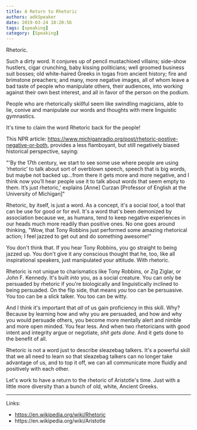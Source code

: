 ```yaml
---
title: A Return to Rhetoric
authors: adkSpeaker
date: 2019-03-24 18:20:56
tags: [speaking]
category: [Speaking]
---
```

<p>Rhetoric. </p>
<p>Such a dirty word. It conjures up of pencil mustachioed villains; side-show hustlers, cigar crunching, baby kissing politicians; well groomed business suit bosses; old white-haired Greeks in togas from ancient history; fire and brimstone preachers; and many, more negative images, all of whom leave a bad taste of people who manipulate others, their audiences, into working against their own best interest, and all in favor of the person on the podium.</p>
<p>People who are rhetorically skillful seem like swindling magicians, able to lie, conive and manipulate our words and thoughts with mere linguistic gymnastics.</p>
<p>It's time to claim the word Rhetoric back for the people!</p>

<!--truncate-->
<p>This NPR article: <a href="https://www.michiganradio.org/post/rhetoric-postive-negative-or-both,">https://www.michiganradio.org/post/rhetoric-postive-negative-or-both,</a> provides a less flamboyant, but still negatively biased historical perspective, saying:</p>
<p>"'By the 17th century, we start to see some use where people are using ‘rhetoric’ to talk about sort of overblown speech, speech that is big words, but maybe not backed up...from there it gets more and more negative, and I think now you’ll hear people use it to talk about words that seem empty to them. It’s just rhetoric,' explains [Anne] Curzan [Professor of English at the University of Michigan]"</p>
<p>Rhetoric, by itself, is just a word. As a concept, it's a social <em>tool</em>, a tool that can be use for good or for evil. It's a word that's been demonized by association because we, as humans, tend to keep negative experiences in our heads much more readily than positive ones. No one goes around thinking, "Wow, that Tony Robbins just performed some amazing rhetorical action; I feel jazzed to get out and do something awesome!"</p>
<p>You don't think that. If you hear Tony Robbins, you go straight to being jazzed up. You don't give it any conscious thought that he, too, like all inspirational speakers, just manipulated your attitude. With rhetoric.</p>
<p>Rhetoric is not unique to charismatics like Tony Robbins, or Zig Ziglar, or John F. Kennedy. It's built <em>into</em> you, as a social creature. You can only be persuaded by rhetoric if you're biologically and linguistically inclined to being persuaded. On the flip side, that means <em>you</em> too can be persuasive. You too can be a slick talker. You too can be witty.</p>
<p>And I think it's important that <em>all</em> of us gain proficiency in this skill. Why? Because by learning how and why you are persuaded, and how and why you would persuade others, you become more mentally alert and nimble and more open minded. You fear less. And when two rhetoricians with good intent and integrity argue or negotiate, <em>shit gets done. </em>And it gets done to the benefit of all.</p>
<p>Rhetoric is not a word just to describe sleazebag talkers. It's a powerful skill that we all need to learn so that sleazebag talkers can no longer take advantage of us, and to top it off, we can all communicate more fluidly and positively with each other. </p>
<p>Let's work to have a return to the rhetoric of Aristotle's time. Just with a little more diversity than a bunch of old, white, Ancient Greeks. </p>
<hr />
<p>Links:</p>
<ul>
<li><a href="https://en.wikipedia.org/wiki/Rhetoric">https://en.wikipedia.org/wiki/Rhetoric</a></li>
<li>https://en.wikipedia.org/wiki/Aristotle</li>
</ul>